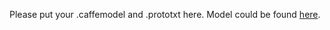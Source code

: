 Please put your .caffemodel and .prototxt here. Model could be found [here](https://docs.google.com/forms/d/e/1FAIpQLSdterS7LCr2hVb-MJWhbdI6AgDDvN0qL45CptoGCbFMbt1F8g/viewform).